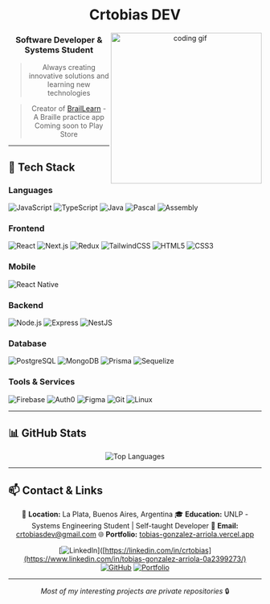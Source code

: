 <div align="center">

# Crtobias DEV

<img align="right" src="https://i.pinimg.com/originals/8c/ca/f4/8ccaf44f2a5af2e59dc72decab31a6b8.gif" width="300" alt="coding gif"/>

### Software Developer & Systems Student

> Always creating innovative solutions and learning new technologies

> Creator of [BrailLearn](https://braillearn.com/) - A Braille practice app
> Coming soon to Play Store

</div>

---

## 🚀 Tech Stack

### Languages
![JavaScript](https://img.shields.io/badge/-JavaScript-F7DF1E?style=flat-square&logo=javascript&logoColor=black)
![TypeScript](https://img.shields.io/badge/-TypeScript-3178C6?style=flat-square&logo=typescript&logoColor=white)
![Java](https://img.shields.io/badge/-Java-007396?style=flat-square&logo=java&logoColor=white)
![Pascal](https://img.shields.io/badge/-Pascal-0070C0?style=flat-square&logo=delphi&logoColor=white)
![Assembly](https://img.shields.io/badge/-Assembly-654FF0?style=flat-square&logo=assemblyscript&logoColor=white)

### Frontend
![React](https://img.shields.io/badge/-React-61DAFB?style=flat-square&logo=react&logoColor=black)
![Next.js](https://img.shields.io/badge/-Next.js-000000?style=flat-square&logo=next.js&logoColor=white)
![Redux](https://img.shields.io/badge/-Redux-764ABC?style=flat-square&logo=redux&logoColor=white)
![TailwindCSS](https://img.shields.io/badge/-Tailwind-06B6D4?style=flat-square&logo=tailwindcss&logoColor=white)
![HTML5](https://img.shields.io/badge/-HTML5-E34F26?style=flat-square&logo=html5&logoColor=white)
![CSS3](https://img.shields.io/badge/-CSS3-1572B6?style=flat-square&logo=css3&logoColor=white)

### Mobile
![React Native](https://img.shields.io/badge/-React_Native-61DAFB?style=flat-square&logo=react&logoColor=black)

### Backend
![Node.js](https://img.shields.io/badge/-Node.js-339933?style=flat-square&logo=node.js&logoColor=white)
![Express](https://img.shields.io/badge/-Express-000000?style=flat-square&logo=express&logoColor=white)
![NestJS](https://img.shields.io/badge/-NestJS-E0234E?style=flat-square&logo=nestjs&logoColor=white)

### Database
![PostgreSQL](https://img.shields.io/badge/-PostgreSQL-4169E1?style=flat-square&logo=postgresql&logoColor=white)
![MongoDB](https://img.shields.io/badge/-MongoDB-47A248?style=flat-square&logo=mongodb&logoColor=white)
![Prisma](https://img.shields.io/badge/-Prisma-2D3748?style=flat-square&logo=prisma&logoColor=white)
![Sequelize](https://img.shields.io/badge/-Sequelize-52B0E7?style=flat-square&logo=sequelize&logoColor=white)

### Tools & Services
![Firebase](https://img.shields.io/badge/-Firebase-FFCA28?style=flat-square&logo=firebase&logoColor=black)
![Auth0](https://img.shields.io/badge/-Auth0-EB5424?style=flat-square&logo=auth0&logoColor=white)
![Figma](https://img.shields.io/badge/-Figma-F24E1E?style=flat-square&logo=figma&logoColor=white)
![Git](https://img.shields.io/badge/-Git-F05032?style=flat-square&logo=git&logoColor=white)
![Linux](https://img.shields.io/badge/-Linux-FCC624?style=flat-square&logo=linux&logoColor=black)

---

## 📊 GitHub Stats

<div align="center">

![Top Languages](https://github-readme-stats.vercel.app/api/top-langs/?username=crtobias&theme=dark&show_icons=true&hide_border=false&layout=compact)

</div>

---

## 📫 Contact & Links

<div align="center">

📍 **Location:** La Plata, Buenos Aires, Argentina
🎓 **Education:** UNLP - Systems Engineering Student | Self-taught Developer
📧 **Email:** crtobiasdev@gmail.com
🌐 **Portfolio:** [tobias-gonzalez-arriola.vercel.app](https://tobias-gonzalez-arriola.vercel.app/)

[![LinkedIn](https://img.shields.io/badge/-LinkedIn-0077B5?style=flat-square&logo=linkedin&logoColor=white)]([https://linkedin.com/in/crtobias](https://www.linkedin.com/in/tobias-gonzalez-arriola-0a2399273/)
[![GitHub](https://img.shields.io/badge/-GitHub-181717?style=flat-square&logo=github&logoColor=white)](https://github.com/crtobias)
[![Portfolio](https://img.shields.io/badge/-Portfolio-000000?style=flat-square&logo=vercel&logoColor=white)](https://tobias-gonzalez-arriola.vercel.app/)

</div>

---

<div align="center">

*Most of my interesting projects are private repositories* 🔒

</div>
